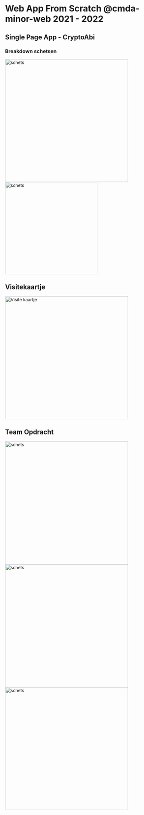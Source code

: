 # Web App From Scratch @cmda-minor-web 2021 - 2022

## Single Page App - CryptoAbi

### Breakdown schetsen

<img src="https://i.ibb.co/jrDBhdz/schets1.jpg" alt="schets" width="400px"/>
<img src="https://i.ibb.co/9HnwG8K/schets2.jpg" alt="schets" width="300px"/>

## Visitekaartje

<img src="https://i.ibb.co/Z85SsGZ/Schermafbeelding-2022-02-18-om-14-46-50.png" alt="Visite kaartje" width="400px"/>

## Team Opdracht

<img src="https://camo.githubusercontent.com/47b6ecbddf4af37b9c1bc8f0f23d4d2f0dfd53e2691dda1e73facc25018f8683/68747470733a2f2f692e6962622e636f2f6d7476506732542f53636865726d61666265656c64696e672d323032322d30322d30382d6f6d2d31322d35312d34332e706e67" alt="schets" width="400px"/>
<img src="https://camo.githubusercontent.com/d4bb65c9d3c771f494f37354058d5a6701394ba7f9045976aafce85d569b6b3f/68747470733a2f2f692e6962622e636f2f6b5851335851582f53636865726d61666265656c64696e672d323032322d30322d30382d6f6d2d31322d35342d31352e706e67" alt="schets" width="400px"/>
<img src="https://camo.githubusercontent.com/dbb38e44d3b0216793f95fea3cad3ca2d659eb4018071b1a2be2da2e4f2d853b/68747470733a2f2f692e6962622e636f2f3557767273466d2f53636865726d61666265656c64696e672d323032322d30322d30382d6f6d2d31322d35342d32342e706e67" alt="schets" width="400px"/>
